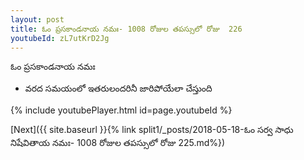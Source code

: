 ```yaml
---
layout: post
title: ఓం ప్రసకాండనాయ నమః- 1008 రోజుల తపస్సులో రోజు  226
youtubeId: zL7utKrD2Jg
---
```

 
 
 ఓం ప్రసకాండనాయ నమః  
 
 -  వరద సమయంలో ఇతరులందరినీ జారిపోయేలా చేస్తుంది 
 
  
 
  
 
 
 
 
 
 


{% include youtubePlayer.html id=page.youtubeId %}
 
[Next]({{ site.baseurl }}{% link  split1/_posts/2018-05-18-ఓం సర్వ సాధు నిషేవితాయ నమః- 1008 రోజుల తపస్సులో రోజు  225.md%})
 
